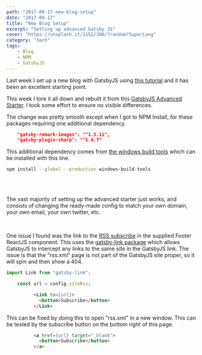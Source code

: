 ```yaml
---
path: "2017-09-17-new-blog-setup"
date: "2017-09-17"
title: "New Blog Setup"
excerpt: "Setting up advanced Gatsby JS"
cover: "https://unsplash.it/1152/300/?random?SuperLong"
category: "tech"
tags:
    - Blog
    - NPM
    - GatsbyJS
---
```


Last week I set up a new blog with GatsbyJS using [this tutorial][0] and it has been an excellent starting point.

This week I tore it all down and rebuilt it from this [GatsbyJS Advanced Starter][1]. I took some effort to ensure no visible differences.

The change was pretty smooth except when I got to NPM Install, for these packages requiring one additional dependency.
```json
    "gatsby-remark-images": "^1.5.11",
    "gatsby-plugin-sharp": "^1.6.7"
```
This additional dependency comes from [the windows build tools][2] which can be installed with this line.
```bash
npm install --global --production windows-build-tools
```

<br/>
<br/>

The vast majority of setting up the advanced starter just works, and consists of changing the ready-made config to match your own domain, your own email, your own twitter, etc.

<br/>

One issue I found was the link to the [RSS subscribe][3] in the supplied Footer ReactJS component. This uses the [gatsby-link package][4] which allows GatsbyJS to intercept any links to the same site in the GatsbyJS link. The issue is that the "rss.xml" page is not part of the GatsbyJS site proper, so it will spin and then show a 404.
```javascript
import Link from "gatsby-link";
```
```javascript
    const url = config.siteRss;
```
```html
          <Link to={url}>
            <button>Subscribe</button>
          </Link>
```
This can be fixed by doing this to open "rss.xml" in a new window. This can be tested by the subscribe button on the bottom right of this page.
```html
          <a href={url} target="_blank">
            <button>Subscribe</button>
          </a>
```

<br/>
<br/>




[0]: https://www.gatsbyjs.org/blog/2017-07-19-creating-a-blog-with-gatsby/
[1]: https://github.com/Vagr9K/gatsby-advanced-starter
[2]: https://github.com/felixrieseberg/windows-build-tools
[3]: https://github.com/Vagr9K/gatsby-advanced-starter/blob/e2e2f81ae4675f90fd71455ac229c86b1434058f/src/components/Footer/Footer.jsx#L22
[4]: https://www.npmjs.com/package/gatsby-link


